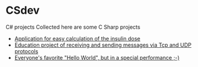 # CSdev
C# projects
Collected here are some C Sharp projects

* [Application for easy calculation of the insulin dose](https://github.com/whellcome/CSdev/tree/main/InsulinCalculator/StDietmar.InsulinCalculator)
* [Education project of receiving and sending messages via Tcp and UDP protocols](https://github.com/whellcome/CSdev/tree/main/UDPTCP)
* [Everyone's favorite "Hello World", but in a special performance ;-)](https://github.com/whellcome/CSdev/tree/main/Hello/HelloWorld)